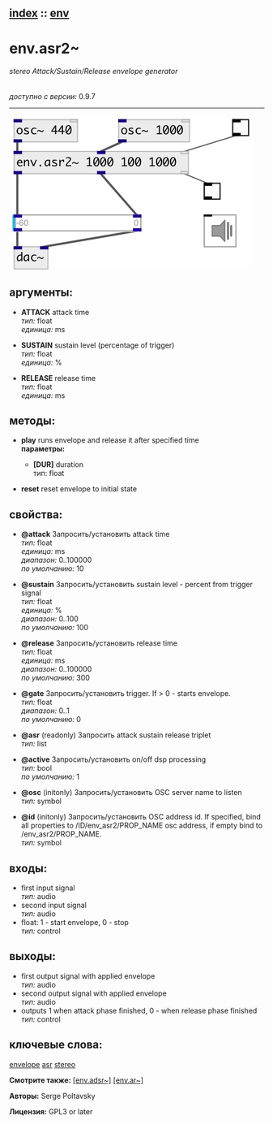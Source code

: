 [index](index.html) :: [env](category_env.html)
---

# env.asr2~

###### stereo Attack/Sustain/Release envelope generator

*доступно с версии:* 0.9.7

---




[![example](../examples/img/env.asr2~.jpg)](../examples/pd/env.asr2~.pd)



## аргументы:

* **ATTACK**
attack time<br>
_тип:_ float<br>
_единица:_ ms<br>

* **SUSTAIN**
sustain level (percentage of trigger)<br>
_тип:_ float<br>
_единица:_ %<br>

* **RELEASE**
release time<br>
_тип:_ float<br>
_единица:_ ms<br>



## методы:

* **play**
runs envelope and release it after specified time<br>
  __параметры:__
  - **[DUR]** duration<br>
    тип: float <br>

* **reset**
reset envelope to initial state<br>




## свойства:

* **@attack** 
Запросить/установить attack time<br>
_тип:_ float<br>
_единица:_ ms<br>
_диапазон:_ 0..100000<br>
_по умолчанию:_ 10<br>

* **@sustain** 
Запросить/установить sustain level - percent from trigger signal<br>
_тип:_ float<br>
_единица:_ %<br>
_диапазон:_ 0..100<br>
_по умолчанию:_ 100<br>

* **@release** 
Запросить/установить release time<br>
_тип:_ float<br>
_единица:_ ms<br>
_диапазон:_ 0..100000<br>
_по умолчанию:_ 300<br>

* **@gate** 
Запросить/установить trigger. If &gt; 0 - starts envelope.<br>
_тип:_ float<br>
_диапазон:_ 0..1<br>
_по умолчанию:_ 0<br>

* **@asr** (readonly)
Запросить attack sustain release triplet<br>
_тип:_ list<br>

* **@active** 
Запросить/установить on/off dsp processing<br>
_тип:_ bool<br>
_по умолчанию:_ 1<br>

* **@osc** (initonly)
Запросить/установить OSC server name to listen<br>
_тип:_ symbol<br>

* **@id** (initonly)
Запросить/установить OSC address id. If specified, bind all properties to /ID/env_asr2/PROP_NAME osc
address, if empty bind to /env_asr2/PROP_NAME.<br>
_тип:_ symbol<br>



## входы:

* first input signal<br>
_тип:_ audio
* second input signal<br>
_тип:_ audio
* float: 1 - start envelope, 0 - stop<br>
_тип:_ control



## выходы:

* first output signal with applied envelope<br>
_тип:_ audio
* second output signal with applied envelope<br>
_тип:_ audio
* outputs 1 when attack phase finished, 0 - when release phase finished<br>
_тип:_ control



## ключевые слова:

[envelope](keywords/envelope.html)
[asr](keywords/asr.html)
[stereo](keywords/stereo.html)



**Смотрите также:**
[\[env.adsr~\]](env.adsr~.html)
[\[env.ar~\]](env.ar~.html)




**Авторы:** Serge Poltavsky




**Лицензия:** GPL3 or later






